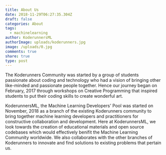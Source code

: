 ```yaml
---
title: About Us
date: 2018-11-29T06:27:35.304Z
draft: false
categories: About
tags:
  - machinelearning
author: KoderunnersML
authorImage: uploads/koderunners.jpg
image: /uploads/0.jpg
comments: true
share: true
type: post
---
```

The Koderunners Community was started by a group of students passionate about coding and technology who had a vision of bringing other like-minded and passionate people together. Hence our journey began on February, 2017 through workshops on Creative Programming that inspired students to put their coding skills to create wonderful art.

KoderunnersML, the Machine Learning Developers' Pool was started on November, 2018 as a branch of the existing Koderunners community to bring together machine learning developers and practitioners for constructive collaboration and development. Here at KoderunnersML, we look towards the creation of educational materials and open source codebases which would effectively benifit the Machine Learning Community worldwide. We also collaborates with the other branches of Koderunners to innovate and find solutions to existing problems that pertain us.
